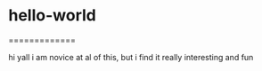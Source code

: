 # hello-world
=============

hi yall i am novice at al of this, but i find it really interesting and fun

